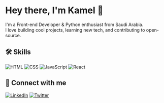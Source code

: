 # Hey there, I'm Kamel 👋

I'm a Front-end Developer & Python enthusiast from Saudi Arabia.  
I love building cool projects, learning new tech, and contributing to open-source.

## 🛠️ Skills
![HTML](https://img.shields.io/badge/HTML5-E34F26?style=for-the-badge&logo=html5&logoColor=white)
![CSS](https://img.shields.io/badge/CSS3-1572B6?style=for-the-badge&logo=css3&logoColor=white)
![JavaScript](https://img.shields.io/badge/JS-F7DF1E?style=for-the-badge&logo=javascript&logoColor=black)
![React](https://img.shields.io/badge/React-61DAFB?style=for-the-badge&logo=react&logoColor=black)

## 🔗 Connect with me
[![LinkedIn](https://img.shields.io/badge/LinkedIn-Kamel-blue?style=for-the-badge&logo=linkedin&logoColor=white)](https://linkedin.com/in/kamel)
[![Twitter](https://img.shields.io/badge/Twitter-@Kamel-blue?style=for-the-badge&logo=twitter&logoColor=white)](https://twitter.com/kamel)

